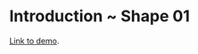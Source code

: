 # Introduction ~ Shape 01

[Link to demo](https://larryzodiac.github.io/Creative-Coding/02_shape/02.00_introduction_shape/02.0.1/).
